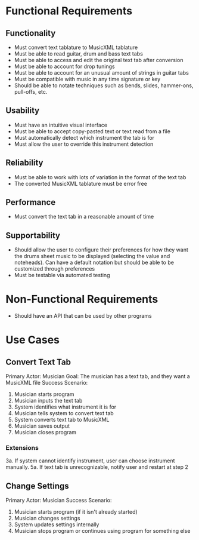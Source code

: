 # Functional Requirements
## Functionality
 - Must convert text tablature to MusicXML tablature
 - Must be able to read guitar, drum and bass text tabs
 - Must be able to access and edit the original text tab after conversion
 - Must be able to account for drop tunings
 - Must be able to account for an unusual amount of strings in guitar tabs
 - Must be compatible with music in any time signature or key
 - Should be able to notate techniques such as bends, slides, hammer-ons, pull-offs, etc.

## Usability
 - Must have an intuitive visual interface
 - Must be able to accept copy-pasted text or text read from a file
 - Must automatically detect which instrument the tab is for
 - Must allow the user to override this instrument detection

## Reliability
 - Must be able to work with lots of variation in the format of the text tab
 - The converted MusicXML tablature must be error free

## Performance
 - Must convert the text tab in a reasonable amount of time

## Supportability
 - Should allow the user to configure their preferences for how they want the drums sheet music to be displayed (selecting the value and noteheads). Can have a default notation but should be able to be customized through preferences
 - Must be testable via automated testing

# Non-Functional Requirements
 - Should have an API that can be used by other programs

# Use Cases
## Convert Text Tab
Primary Actor: Musician
Goal: The musician has a text tab, and they want a MusicXML file
Success Scenario:
1. Musician starts program
2. Musician inputs the text tab
3. System identifies what instrument it is for
4. Musician tells system to convert text tab
5. System converts text tab to MusicXML
6. Musician saves output
7. Musician closes program

### Extensions
3a. If system cannot identify instrument, user can choose instrument manually.
5a. If text tab is unrecognizable, notify user and restart at step 2

## Change Settings
Primary Actor: Musician
Success Scenario:
1. Musician starts program (if it isn't already started)
2. Musician changes settings
3. System updates settings internally
4. Musician stops program or continues using program for something else
